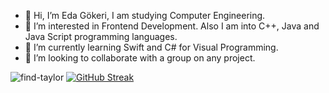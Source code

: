 - 👋 Hi, I’m Eda Gökeri, I am studying Computer Engineering.
- 👀 I’m interested in Frontend Development. Also I am into C++, Java and Java Script programming languages.
- 🌱 I’m currently learning Swift and C# for Visual Programming.
- 💞️ I’m looking to collaborate with a group on any project.

<!---
egokeri/egokeri is a ✨ special ✨ repository because its `README.md` (this file) appears on your GitHub profile.
You can click the Preview link to take a look at your changes.
--->
![find-taylor](https://user-images.githubusercontent.com/112097628/201519388-dead22ca-0657-480b-91b4-0747dfcab5f2.gif)
[![GitHub Streak](https://streak-stats.demolab.com/?user=egokeri)](https://git.io/streak-stats)
